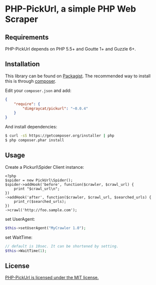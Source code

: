 PHP-PickUrl, a simple PHP Web Scraper
=====================================

Requirements
------------

PHP-PickUrl depends on PHP 5.5+ and Goutte 1+ and Guzzle 6+.

Installation
------------
This library can be found on [Packagist](https://packagist.org/packages/dimgraycat/pickurl).
The recommended way to install this is through [composer](http://getcomposer.org).

Edit your `composer.json` and add:

```json
{
    "require": {
        "dimgraycat/pickurl": "~0.0.4"
    }
}
```

And install dependencies:

```bash
$ curl -sS https://getcomposer.org/installer | php
$ php composer.phar install
```

Usage
----------
Create a Pickurl\Spider Client instance:

```php:sample.php
<?php
$spider = new PickUrl\Spider();
$spider->addHook('before', function($crawler, $crawl_url) {
    print "$crawl_url\n";
})
->addHook('after', function($crawler, $crawl_url, $searched_urls) {
    print_r($searched_urls);
})
->crawl('http://foo.sample.com');
```

set UserAgent:
```php
$this->setUserAgent("MyCrawler 1.0");
```

set WaitTime:
```php
// default is 10sec. It can be shortened by setting.
$this->WaitTime(1);
```


License
-------
[PHP-PickUrl is licensed under the MIT license.](https://github.com/dimgraycat/PHP-PickUrl/blob/master/LICENSE)
